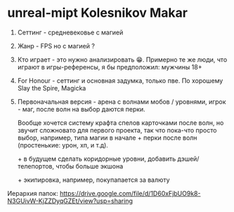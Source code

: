 # unreal-mipt Kolesnikov Makar

1. Сеттинг - средневековье с магией
2. Жанр - FPS но с магией ?
3. Кто играет - это нужно анализировать 😁. Примерно те же люди, что играют в игры-референсы, я бы предположил: мужчины 18+
4. For Honour - сеттинг и основная задумка, только пве. По хорошему Slay the Spire, Magicka
5. Первоначальная версия - арена с волнами мобов / уровнями, игрок - маг, после волн на выбор даются перки. 

   Вообще хочется систему крафта спелов карточками после волн, но звучит сложновато для первого проекта, так что пока-что просто выбор, например, типа магии в начале + перки после волн (простенькие: урон, хп, и т.д). 
   
   \+ в будущем сделать коридорные уровни, добавить дэшей/телепортов, чтобы больше экшона
   
   \+ экипировка, например, покупапается за валюту 
   
Иерархия папок: https://drive.google.com/file/d/1D60xFjbUO9k8-N3GUivW-KjZZDyqGZEt/view?usp=sharing
